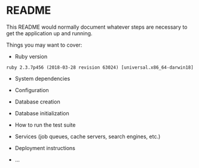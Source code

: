 # README

This README would normally document whatever steps are necessary to get the
application up and running.

Things you may want to cover:

* Ruby version
```
ruby 2.3.7p456 (2018-03-28 revision 63024) [universal.x86_64-darwin18]
```

* System dependencies

* Configuration

* Database creation

* Database initialization

* How to run the test suite

* Services (job queues, cache servers, search engines, etc.)

* Deployment instructions

* ...
